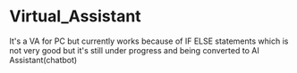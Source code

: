# Virtual_Assistant
It's a VA for PC but currently works because of IF ELSE statements which is not very good but it's still under progress and being converted to AI Assistant(chatbot)
